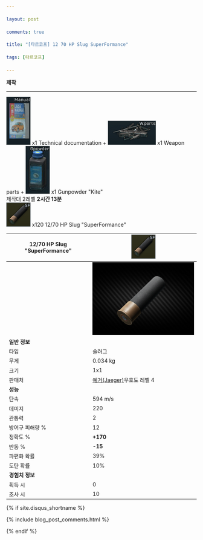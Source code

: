 ```yaml
---

layout: post

comments: true

title: "[타르코프] 12 70 HP Slug SuperFormance"

tags: [타르코프]

---
```


**제작**  
_ _ _  
![Technical documentation](/assets/image/tarkov/material/Lada_manual_icon.png) x1 Technical documentation + ![Weapon parts](/assets/image/tarkov/material/WeaponPartsIcon.png) x1 Weapon parts + ![Gunpowder "Kite"](/assets/image/tarkov/material/Gunpowder_Icon.png) x1 Gunpowder "Kite"  
제작대 2레벨 **2시간 13분**  
![12/70 HP Slug "SuperFormance"](/assets/image/tarkov/bullet/12-70_HP_SF_icon.png) x120 12/70 HP Slug "SuperFormance"

|12/70 HP Slug "SuperFormance"|![12/70 HP Slug "SuperFormance"](/assets/image/tarkov/bullet/12-70_HP_SF_icon.png)|
|--|--|
||![12/70 HP Slug "SuperFormance"](/assets/image/tarkov/bullet/12-70_HP_SF.png)|
|**일반 정보**|
|타입|슬러그|
|무게|0.034 kg|
|크기|1x1|
|판매처|[예거(Jaeger)](https://)우호도 레벨 4|
|**성능**|
|탄속|594 m/s|
|데미지|220|
|관통력|2|
|방어구 피해량 %|12|
|정확도 %|**+170**|
|반동 %|**-15**|
|파편화 확률|39%|
|도탄 확률|10%|
|**경험치 정보**|
|획득 시|0|
|조사 시|10|

{% if site.disqus_shortname %}

<div class="comments">

  {% include blog_post_comments.html %}

</div>

{% endif %}



<div id="disqus_thread"></div>
